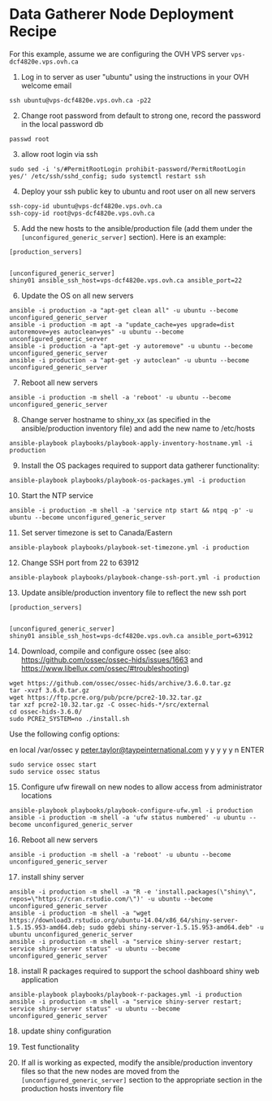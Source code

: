 # Data Gatherer Node Deployment Recipe

For this example, assume we are configuring the OVH VPS server `vps-dcf4820e.vps.ovh.ca` 

1.   Log in to server as user "ubuntu" using the instructions in your OVH welcome email

`ssh ubuntu@vps-dcf4820e.vps.ovh.ca -p22`

2.   Change root password from default to strong one, record the password in the local password db

`passwd root`

3. allow root login via ssh 

`sudo sed -i 's/#PermitRootLogin prohibit-password/PermitRootLogin yes/' /etc/ssh/sshd_config; sudo systemctl restart ssh`

4.   Deploy your ssh public key to ubuntu and root user on all new servers

```
ssh-copy-id ubuntu@vps-dcf4820e.vps.ovh.ca
ssh-copy-id root@vps-dcf4820e.vps.ovh.ca
```

5.   Add the new hosts to the ansible/production file (add them under the `[unconfigured_generic_server]` section). Here is an example:

```
[production_servers]


[unconfigured_generic_server]
shiny01 ansible_ssh_host=vps-dcf4820e.vps.ovh.ca ansible_port=22
```

6.   Update the OS on all new servers

```
ansible -i production -a "apt-get clean all" -u ubuntu --become unconfigured_generic_server
ansible -i production -m apt -a "update_cache=yes upgrade=dist autoremove=yes autoclean=yes" -u ubuntu --become unconfigured_generic_server
ansible -i production -a "apt-get -y autoremove" -u ubuntu --become unconfigured_generic_server
ansible -i production -a "apt-get -y autoclean" -u ubuntu --become unconfigured_generic_server
```

7.   Reboot all new servers

```
ansible -i production -m shell -a 'reboot' -u ubuntu --become unconfigured_generic_server
```

8.   Change server hostname to shiny_xx (as specified in the ansible/production inventory file) and add the new name to /etc/hosts

```
ansible-playbook playbooks/playbook-apply-inventory-hostname.yml -i production
```

9.   Install the OS packages required to support data gatherer functionality:

```
ansible-playbook playbooks/playbook-os-packages.yml -i production
```

10.   Start the NTP service

```
ansible -i production -m shell -a 'service ntp start && ntpq -p' -u ubuntu --become unconfigured_generic_server
```

11.   Set server timezone is set to Canada/Eastern

```
ansible-playbook playbooks/playbook-set-timezone.yml -i production
```

12.   Change SSH port from 22 to 63912

```
ansible-playbook playbooks/playbook-change-ssh-port.yml -i production
```

13.   Update ansible/production inventory file to reflect the new ssh port

```
[production_servers]


[unconfigured_generic_server]
shiny01 ansible_ssh_host=vps-dcf4820e.vps.ovh.ca ansible_port=63912
```

14.   Download, compile and configure ossec (see also: https://github.com/ossec/ossec-hids/issues/1663 and https://www.libellux.com/ossec/#troubleshooting)

```
wget https://github.com/ossec/ossec-hids/archive/3.6.0.tar.gz
tar -xvzf 3.6.0.tar.gz
wget https://ftp.pcre.org/pub/pcre/pcre2-10.32.tar.gz
tar xzf pcre2-10.32.tar.gz -C ossec-hids-*/src/external
cd ossec-hids-3.6.0/
sudo PCRE2_SYSTEM=no ./install.sh
```

Use the following config options:

en
local
/var/ossec
y
peter.taylor@taypeinternational.com
y
y
y
y
y
n
ENTER

```
sudo service ossec start
sudo service ossec status
```

15. Configure ufw firewall on new nodes to allow access from administrator locations

```
ansible-playbook playbooks/playbook-configure-ufw.yml -i production
ansible -i production -m shell -a 'ufw status numbered' -u ubuntu --become unconfigured_generic_server
```

16.   Reboot all new servers

```
ansible -i production -m shell -a 'reboot' -u ubuntu --become unconfigured_generic_server
```

17. install shiny server

```
ansible -i production -m shell -a "R -e 'install.packages(\"shiny\", repos=\"https://cran.rstudio.com/\")' -u ubuntu --become unconfigured_generic_server
ansible -i production -m shell -a "wget https://download3.rstudio.org/ubuntu-14.04/x86_64/shiny-server-1.5.15.953-amd64.deb; sudo gdebi shiny-server-1.5.15.953-amd64.deb" -u ubuntu unconfigured_generic_server
ansible -i production -m shell -a "service shiny-server restart; service shiny-server status" -u ubuntu --become unconfigured_generic_server
```

18. install R packages required to support the school dashboard shiny web application

```
ansible-playbook playbooks/playbook-r-packages.yml -i production
ansible -i production -m shell -a "service shiny-server restart; service shiny-server status" -u ubuntu --become unconfigured_generic_server
```


18. update shiny configuration

19.   Test functionality

24.   If all is working as expected, modify the ansible/production inventory files so that the new nodes are moved from the `[unconfigured_generic_server]` section to the appropriate section in the production hosts inventory file